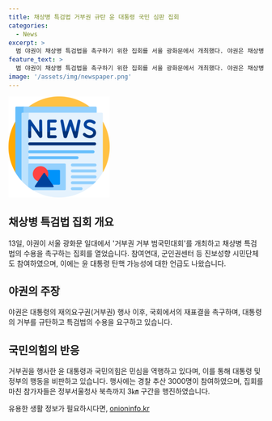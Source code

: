 ```yaml
---
title: 채상병 특검법 거부권 규탄 윤 대통령 국민 심판 집회
categories:
  - News
excerpt: >
  범 야권이 채상병 특검법을 촉구하기 위한 집회를 서울 광화문에서 개최했다. 야권은 채상병 사건의 진상규명을 요구하며, 대통령의 재의요구권 행사와 관련하여 윤 대통령의 탄핵 가능성을 언급하기도 했다. 또한, 거부권행동에 속한 정치인들은 대통령의 국민의 명령 무시를 비판하고, 거부권을 행사한 대통령에 대한 탄핵 가능성을 언급하며 국민의 명령을 이행하지 않는 대통령에 대한 국민의 심판을 촉구했다. 집회에는 3000명 이상이 참여했고, 민주당 대표 연임에 도전하는 이재명 후보도 참석한 것으로 전해졌다.
feature_text: >
  범 야권이 채상병 특검법을 촉구하기 위한 집회를 서울 광화문에서 개최했다. 야권은 채상병 사건의 진상규명을 요구하며, 대통령의 재의요구권 행사와 관련하여 윤 대통령의 탄핵 가능성을 언급하기도 했다. 또한, 거부권행동에 속한 정치인들은 대통령의 국민의 명령 무시를 비판하고, 거부권을 행사한 대통령에 대한 탄핵 가능성을 언급하며 국민의 명령을 이행하지 않는 대통령에 대한 국민의 심판을 촉구했다. 집회에는 3000명 이상이 참여했고, 민주당 대표 연임에 도전하는 이재명 후보도 참석한 것으로 전해졌다.
image: '/assets/img/newspaper.png'
---
```


<p><img src="/assets/img/newspaper.png" alt="kimp 속보" /></p>

<h2 data-ke-size="size26">채상병 특검법 집회 개요</h2>

<p data-ke-size="size16">13일, 야권이 서울 광화문 일대에서 '거부권 거부 범국민대회'를 개최하고 채상병 특검법의 수용을 촉구하는 집회를 열었습니다. 참여연대, 군인권센터 등 진보성향 시민단체도 참여하였으며, 이에는 윤 대통령 탄핵 가능성에 대한 언급도 나왔습니다.</p>

<h2 data-ke-size="size26">야권의 주장</h2>

<p data-ke-size="size16">야권은 대통령의 재의요구권(거부권) 행사 이후, 국회에서의 재표결을 촉구하며, 대통령의 거부를 규탄하고 특검법의 수용을 요구하고 있습니다.</p>

<h2 data-ke-size="size26">국민의힘의 반응</h2>

<p data-ke-size="size16">거부권을 행사한 윤 대통령과 국민의힘은 민심을 역행하고 있다며, 이를 통해 대통령 및 정부의 행동을 비판하고 있습니다. 행사에는 경찰 추산 3000명이 참여하였으며, 집회를 마친 참가자들은 정부서울청사 북측까지 3㎞ 구간을 행진하였습니다.</p>
유용한 생활 정보가 필요하시다면, <a href="https://onioninfo.kr" rel="dofollow">onioninfo.kr</a>


